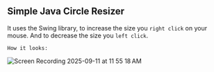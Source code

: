 ## Simple Java Circle Resizer

It uses the Swing library, to increase the size you `right click` on your mouse. And to decrease the size you
`left click`.

`How it looks:`

![Screen Recording 2025-09-11 at 11 55 18 AM](https://github.com/user-attachments/assets/b8d4e879-e125-4755-a8ab-72c809c0dfdd)


